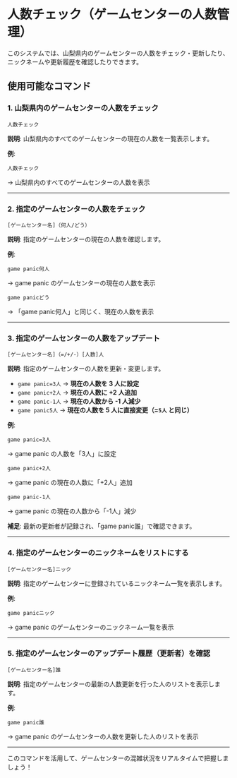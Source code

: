 # **人数チェック（ゲームセンターの人数管理）**  

このシステムでは、山梨県内のゲームセンターの人数をチェック・更新したり、ニックネームや更新履歴を確認したりできます。  

## **使用可能なコマンド**  

### **1. 山梨県内のゲームセンターの人数をチェック**  
```
人数チェック
```
**説明**: 山梨県内のすべてのゲームセンターの現在の人数を一覧表示します。  

**例**:  
```
人数チェック
```
→ 山梨県内のすべてのゲームセンターの人数を表示  

---

### **2. 指定のゲームセンターの人数をチェック**  
```
[ゲームセンター名]（何人/どう）
```
**説明**: 指定のゲームセンターの現在の人数を確認します。  

**例**:  
```
game panic何人
```
→ game panic のゲームセンターの現在の人数を表示  

```
game panicどう
```
→ 「game panic何人」と同じく、現在の人数を表示  

---

### **3. 指定のゲームセンターの人数をアップデート**  
```
[ゲームセンター名]（=/+/-）[人数]人
```
**説明**: 指定のゲームセンターの人数を更新・変更します。  

- `game panic=3人` → **現在の人数を 3 人に設定**  
- `game panic+2人` → **現在の人数に +2 人追加**  
- `game panic-1人` → **現在の人数から -1 人減少**  
- `game panic5人` → **現在の人数を 5 人に直接変更（=`5人` と同じ）**  

**例**:  
```
game panic=3人
```
→ game panic の人数を「3人」に設定  

```
game panic+2人
```
→ game panic の現在の人数に「+2人」追加  

```
game panic-1人
```
→ game panic の現在の人数から「-1人」減少  

**補足**: 最新の更新者が記録され、「game panic誰」で確認できます。  

---

### **4. 指定のゲームセンターのニックネームをリストにする**  
```
[ゲームセンター名]ニック
```
**説明**: 指定のゲームセンターに登録されているニックネーム一覧を表示します。  

**例**:  
```
game panicニック
```
→ game panic のゲームセンターのニックネーム一覧を表示  

---

### **5. 指定のゲームセンターのアップデート履歴（更新者）を確認**  
```
[ゲームセンター名]誰
```
**説明**: 指定のゲームセンターの最新の人数更新を行った人のリストを表示します。  

**例**:  
```
game panic誰
```
→ game panic のゲームセンターの人数を更新した人のリストを表示  

---

このコマンドを活用して、ゲームセンターの混雑状況をリアルタイムで把握しましょう！
